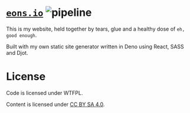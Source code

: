 # [`eons.io`](https://www.eons.io/) ![pipeline](https://github.com/sondr3/web/workflows/pipeline/badge.svg)

This is my website, held together by tears, glue and a healthy dose of `eh, good enough`.

Built with my own static site generator written in Deno using React, SASS and Djot.

# License

Code is licensed under WTFPL.

Content is licensed under [CC BY SA 4.0](https://creativecommons.org/licenses/by-sa/4.0/).
